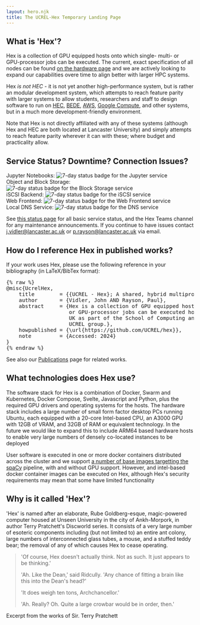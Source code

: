 ```yaml
---
layout: hero.njk
title: The UCREL-Hex Temporary Landing Page
---
```


## What is 'Hex'?
Hex is a collection of GPU equipped hosts onto which single- multi- or GPU-processor jobs can be executed.
The current, exact specification of all nodes can be found [on the hardware page](/pages/hardware) and we are actively looking to expand our capabilities overe time to align better with larger HPC systems.

Hex _is not HEC_ - it is not yet another high-performance system, but is rather an modular development system, which attempts to reach feature parity with larger systems to allow students, researchers and staff to design software to run on [HEC](https://lancaster-hec.readthedocs.io/en/latest/index.html), [BEDE](https://n8cir.org.uk/bede/), [AWS](https://aws.amazon.com/), [Google Compute](https://cloud.google.com/products/compute?hl=en), and other systems, but in a much more development-friendly environment.

Note that Hex is not directly affiliated with any of these systems (although Hex and HEC are both located at Lancaster University) and simply attempts to reach feature parity wherever it can with these; where budget and practicality allow.

## Service Status? Downtime? Connection Issues?

Jupyter Notebooks: <img loading="lazy" class="h-fit inline" src="https://status.ucrel-hex.scc.lancs.ac.uk/api/v1/endpoints/hex-core-services_jupyter-notebooks/uptimes/7d/badge.svg" alt="7-day status badge for the Jupyter service" /><br />
Object and Block Storage: <img loading="lazy" class="h-fit inline" src="https://status.ucrel-hex.scc.lancs.ac.uk/api/v1/endpoints/hex-core-services_block-and-object-storage/uptimes/7d/badge.svg" alt="7-day status badge for the Block Storage service" /><br />
iSCSI Backend: <img loading="lazy" class="h-fit inline" src="https://status.ucrel-hex.scc.lancs.ac.uk/api/v1/endpoints/hex-core-services_truenas-iscsi-storage/uptimes/7d/badge.svg" alt="7-day status badge for the iSCSI service" /><br />
Web Frontend: <img loading="lazy" class="h-fit inline" src="https://status.ucrel-hex.scc.lancs.ac.uk/api/v1/endpoints/hex-core-services_traefik-frontend/uptimes/7d/badge.svg" alt="7-day status badge for the Web Frontend service" /><br />
Local DNS Service: <img loading="lazy" class="h-fit inline" src="https://status.ucrel-hex.scc.lancs.ac.uk/api/v1/endpoints/scc-services_scc-acme-dns-service/uptimes/7d/badge.svg" alt="7-day status badge for the DNS service" />

See [this status page](https://status.ucrel-hex.scc.lancs.ac.uk) for all basic service status, and the Hex Teams channel for any maintenance announcements. If you continue to have issues contact j.vidler@lancaster.ac.uk or p.rayson@lancaster.ac.uk via email.

## How do I reference Hex in published works?
If your work uses Hex, please use the following reference in your bibliography (in LaTeX/BibTex format):

<pre class="nostyle">
{% raw %}
@misc{UcrelHex,
	title        = {{UCREL - Hex}; A shared, hybrid multiprocessor system},
    author       = {Vidler, John AND Rayson, Paul},
	abstract     = {Hex is a collection of GPU equipped hosts onto which single- multi-
                    or GPU-processor jobs can be executed hosted at Lancaster University,
                    UK as part of the School of Computing and Communications and the
                    UCREL group.},
	howpublished = {\url{https://github.com/UCREL/hex}},
    note         = {Accessed: 2024}
}
{% endraw %}
</pre>

See also our <a href="/pages/publications">Publications</a> page for related works.

## What technologies does Hex use?
The software stack for Hex is a combination of Docker, Swarm and Kubernetes, Docker Compose, Svelte, Javascript and Python, plus the required GPU drivers and operating systems for the hosts.
The hardware stack includes a large number of small form factor desktop PCs running Ubuntu, each equipped with a 20-core Intel-based CPU, an A3000 GPU with 12GB of VRAM, and 32GB of RAM or equivalent technology. In the future we would like to expand this to include ARM64 based hardware hosts to enable very large numbers of densely co-located instances to be deployed

User software is executed in one or more docker containers distributed across the cluster and we support <a href="https://github.com/UCREL/hex-runtime">a number of base images targetting the <a href="https://spacy.io/">spaCy</a> pipeline, with and without GPU support.
However, and intel-based docker container images can be executed on Hex, although Hex's security requirements may mean that some have limited functionality

## Why is it called 'Hex'?
'Hex' is named after an elaborate, Rube Goldberg-esque, magic-powered computer housed at Unseen University in the city of Ankh-Morpork, in author Terry Pratchett's Discworld series.
It consists of a very large number of esoteric components including (but not limited to) an entire ant colony, large numbers of interconnected glass tubes, a mouse, and a stuffed teddy bear; the removal of any of which causes Hex to cease operating.

> 'Of course, Hex doesn't actually think. Not as such. It just appears to be thinking.'
>
> 'Ah. Like the Dean,' said Ridcully.  'Any chance of fitting a brain like this into the Dean's head?'
>
> 'It does weigh ten tons, Archchancellor.'
>
> 'Ah. Really? Oh. Quite a large crowbar would be in order, then.'

Excerpt from the works of Sir. Terry Pratchett